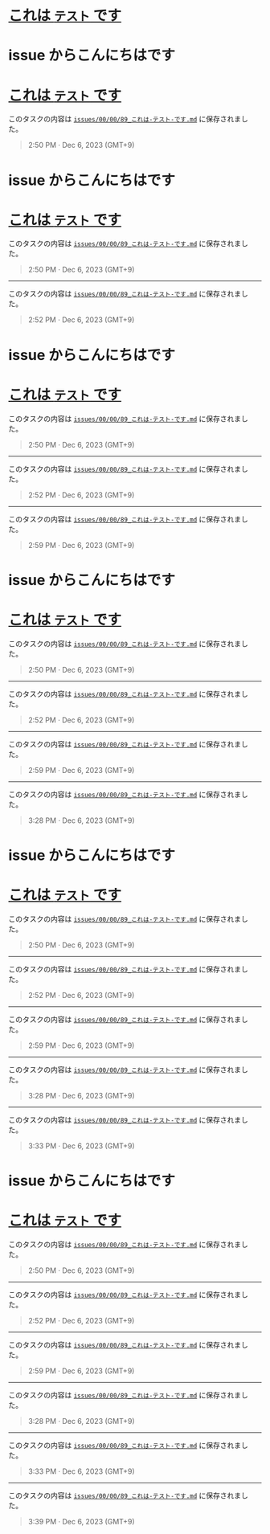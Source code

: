 # [これは `テスト` です](https://github.com/noraworld/github-actions-sandbox/issues/89)

# issue からこんにちはです
# [これは `テスト` です](https://github.com/noraworld/github-actions-sandbox/issues/89)
このタスクの内容は [`issues/00/00/89_これは-テスト-です.md`](https://github.com/noraworld/github-actions-sandbox/blob/main/issues/00/00/89_これは-テスト-です.md) に保存されました。

> 2:50 PM · Dec 6, 2023 (GMT+9)

# issue からこんにちはです
# [これは `テスト` です](https://github.com/noraworld/github-actions-sandbox/issues/89)
このタスクの内容は [`issues/00/00/89_これは-テスト-です.md`](https://github.com/noraworld/github-actions-sandbox/blob/main/issues/00/00/89_これは-テスト-です.md) に保存されました。

> 2:50 PM · Dec 6, 2023 (GMT+9)

---

このタスクの内容は [`issues/00/00/89_これは-テスト-です.md`](https://github.com/noraworld/github-actions-sandbox/blob/main/issues/00/00/89_これは-テスト-です.md) に保存されました。

> 2:52 PM · Dec 6, 2023 (GMT+9)

# issue からこんにちはです
# [これは `テスト` です](https://github.com/noraworld/github-actions-sandbox/issues/89)
このタスクの内容は [`issues/00/00/89_これは-テスト-です.md`](https://github.com/noraworld/github-actions-sandbox/blob/main/issues/00/00/89_これは-テスト-です.md) に保存されました。

> 2:50 PM · Dec 6, 2023 (GMT+9)

---

このタスクの内容は [`issues/00/00/89_これは-テスト-です.md`](https://github.com/noraworld/github-actions-sandbox/blob/main/issues/00/00/89_これは-テスト-です.md) に保存されました。

> 2:52 PM · Dec 6, 2023 (GMT+9)

---

このタスクの内容は [`issues/00/00/89_これは-テスト-です.md`](https://github.com/noraworld/github-actions-sandbox/blob/main/issues/00/00/89_これは-テスト-です.md) に保存されました。

> 2:59 PM · Dec 6, 2023 (GMT+9)

# issue からこんにちはです
# [これは `テスト` です](https://github.com/noraworld/github-actions-sandbox/issues/89)
このタスクの内容は [`issues/00/00/89_これは-テスト-です.md`](https://github.com/noraworld/github-actions-sandbox/blob/main/issues/00/00/89_これは-テスト-です.md) に保存されました。

> 2:50 PM · Dec 6, 2023 (GMT+9)

---

このタスクの内容は [`issues/00/00/89_これは-テスト-です.md`](https://github.com/noraworld/github-actions-sandbox/blob/main/issues/00/00/89_これは-テスト-です.md) に保存されました。

> 2:52 PM · Dec 6, 2023 (GMT+9)

---

このタスクの内容は [`issues/00/00/89_これは-テスト-です.md`](https://github.com/noraworld/github-actions-sandbox/blob/main/issues/00/00/89_これは-テスト-です.md) に保存されました。

> 2:59 PM · Dec 6, 2023 (GMT+9)

---

このタスクの内容は [`issues/00/00/89_これは-テスト-です.md`](https://github.com/noraworld/github-actions-sandbox/blob/main/issues/00/00/89_これは-テスト-です.md) に保存されました。

> 3:28 PM · Dec 6, 2023 (GMT+9)

# issue からこんにちはです
# [これは `テスト` です](https://github.com/noraworld/github-actions-sandbox/issues/89)
このタスクの内容は [`issues/00/00/89_これは-テスト-です.md`](https://github.com/noraworld/github-actions-sandbox/blob/main/issues/00/00/89_これは-テスト-です.md) に保存されました。

> 2:50 PM · Dec 6, 2023 (GMT+9)

---

このタスクの内容は [`issues/00/00/89_これは-テスト-です.md`](https://github.com/noraworld/github-actions-sandbox/blob/main/issues/00/00/89_これは-テスト-です.md) に保存されました。

> 2:52 PM · Dec 6, 2023 (GMT+9)

---

このタスクの内容は [`issues/00/00/89_これは-テスト-です.md`](https://github.com/noraworld/github-actions-sandbox/blob/main/issues/00/00/89_これは-テスト-です.md) に保存されました。

> 2:59 PM · Dec 6, 2023 (GMT+9)

---

このタスクの内容は [`issues/00/00/89_これは-テスト-です.md`](https://github.com/noraworld/github-actions-sandbox/blob/main/issues/00/00/89_これは-テスト-です.md) に保存されました。

> 3:28 PM · Dec 6, 2023 (GMT+9)

---

このタスクの内容は [`issues/00/00/89_これは-テスト-です.md`](https://github.com/noraworld/github-actions-sandbox/blob/main/issues/00/00/89_これは-テスト-です.md) に保存されました。

> 3:33 PM · Dec 6, 2023 (GMT+9)

# issue からこんにちはです
# [これは `テスト` です](https://github.com/noraworld/github-actions-sandbox/issues/89)
このタスクの内容は [`issues/00/00/89_これは-テスト-です.md`](https://github.com/noraworld/github-actions-sandbox/blob/main/issues/00/00/89_これは-テスト-です.md) に保存されました。

> 2:50 PM · Dec 6, 2023 (GMT+9)

---

このタスクの内容は [`issues/00/00/89_これは-テスト-です.md`](https://github.com/noraworld/github-actions-sandbox/blob/main/issues/00/00/89_これは-テスト-です.md) に保存されました。

> 2:52 PM · Dec 6, 2023 (GMT+9)

---

このタスクの内容は [`issues/00/00/89_これは-テスト-です.md`](https://github.com/noraworld/github-actions-sandbox/blob/main/issues/00/00/89_これは-テスト-です.md) に保存されました。

> 2:59 PM · Dec 6, 2023 (GMT+9)

---

このタスクの内容は [`issues/00/00/89_これは-テスト-です.md`](https://github.com/noraworld/github-actions-sandbox/blob/main/issues/00/00/89_これは-テスト-です.md) に保存されました。

> 3:28 PM · Dec 6, 2023 (GMT+9)

---

このタスクの内容は [`issues/00/00/89_これは-テスト-です.md`](https://github.com/noraworld/github-actions-sandbox/blob/main/issues/00/00/89_これは-テスト-です.md) に保存されました。

> 3:33 PM · Dec 6, 2023 (GMT+9)

---

このタスクの内容は [`issues/00/00/89_これは-テスト-です.md`](https://github.com/noraworld/github-actions-sandbox/blob/main/issues/00/00/89_これは-テスト-です.md) に保存されました。

> 3:39 PM · Dec 6, 2023 (GMT+9)
